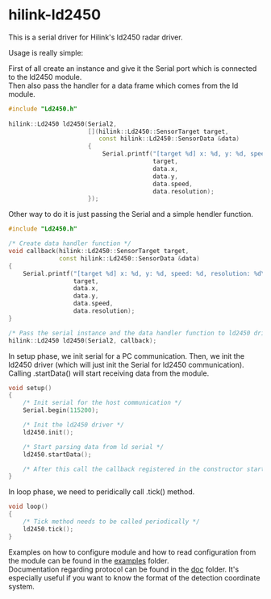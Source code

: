 # hilink-ld2450
This is a serial driver for Hilink's ld2450 radar driver. 

Usage is really simple:  

First of all create an instance and give it the Serial port which is connected to the ld2450 module.  
Then also pass the handler for a data frame which comes from the ld module.  
```cpp
#include "Ld2450.h"
 
hilink::Ld2450 ld2450(Serial2,
                      [](hilink::Ld2450::SensorTarget target,
                         const hilink::Ld2450::SensorData &data)
                      {
                          Serial.printf("[target %d] x: %d, y: %d, speed: %d, resolution: %d\n",
                                        target,
                                        data.x,
                                        data.y,
                                        data.speed,
                                        data.resolution);
                      });
```  
Other way to do it is just passing the Serial and a simple hendler function.  
```cpp
#include "Ld2450.h"

/* Create data handler function */
void callback(hilink::Ld2450::SensorTarget target,
              const hilink::Ld2450::SensorData &data)
{
    Serial.printf("[target %d] x: %d, y: %d, speed: %d, resolution: %d\n",
                  target,
                  data.x,
                  data.y,
                  data.speed,
                  data.resolution);
}

/* Pass the serial instance and the data handler function to ld2450 driver instance. */
hilink::Ld2450 ld2450(Serial2, callback);
```
In setup phase, we init serial for a PC communication. Then, we init the ld2450 driver (which will just init the Serial for ld2450 communication).
Calling .startData() will start receiving data from the module.
```cpp
void setup()
{
    /* Init serial for the host communication */
    Serial.begin(115200);

    /* Init the ld2450 driver */
    ld2450.init();

    /* Start parsing data from ld serial */
    ld2450.startData();

    /* After this call the callback registered in the constructor starts executing */
}
```
In loop phase, we need to peridically call .tick() method.
```cpp
void loop()
{
    /* Tick method needs to be called periodically */
    ld2450.tick();
}
```
Examples on how to configure module and how to read configuration from the module can be found in the [examples](examples/) folder.  
Documentation regarding protocol can be found in the [doc](doc/) folder. It's especially useful if you want to know the format of the detection coordinate system.

